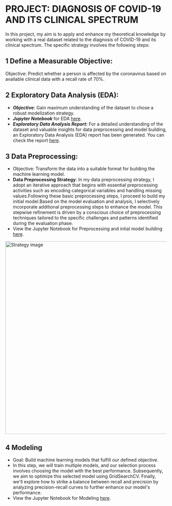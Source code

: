# PROJECT: DIAGNOSIS OF COVID-19 AND ITS CLINICAL SPECTRUM
In this project, my aim is to apply and enhance my theoretical knowledge by working with a real dataset related to the diagnosis of COVID-19 and its clinical spectrum. The specific strategy involves the following steps:

 ## 1 Define a Measurable Objective:
  Objective: Predict whether a person is affected by the coronavirus based on available clinical data with a recall rate of 70%.
        
 ## 2 Exploratory Data Analysis (EDA):
  - ***Objective***: Gain maximum understanding of the dataset to chose a robust modelization strategy.
  - ***Jupyter Notebook*** for EDA [here](https://github.com/youssafB/EDA-project-Cov19/blob/main/EDA-COV19%20.ipynb).
  - ***Exploratory Data Analysis Report:*** For a detailed understanding of the dataset and valuable insights for data preprocessing and model building, an Exploratory Data Analysis (EDA) report has been generated. You can check the report [here](https://github.com/youssafB/EDA-project-Cov19/blob/main/EDA%20Report).

 ## 3 Data Preprocessing:
  - Objective: Transform the data into a suitable format for building the machine learning model.
  - **Data Preprocessing Strategy**:
In my data preprocessing strategy, I adopt an iterative approach that begins with essential preprocessing activities such as encoding categorical variables and handling missing values.Following these basic preprocessing steps, I proceed to build my initial model.Based on the model evaluation and analysis, I selectively incorporate additional preprocessing steps to enhance the model. This stepwise refinement is driven by a conscious choice of preprocessing techniques tailored to the specific challenges and patterns identified during the evaluation phase.
- View the Jupyter Notebook for Preprocessing and intial model building  [here](https://github.com/youssafB/EDA-project-Cov19/blob/main/EDA-Cov19.ipynb).
<!-- Adjust the width to your preference, e.g., width="500" -->
<img src="https://github.com/youssafB/EDA-project-Cov19/blob/main/strategy.png" alt="Strategy image" width="600">

 ##  4 Modeling
  - Goal: Build machine learning models that fulfill our defined objective.
  - In this step, we will train multiple models, and our selection process involves choosing the model with the best performance. Subsequently, we aim to optimize this selected model using GridSearchCV. Finally, we'll explore how to strike a balance between recall and precision by analyzing precision-recall curves to further enhance our model's performance.
  - View the Jupyter Notebook for Modeling [here](link_to_jupyter_notebook).
